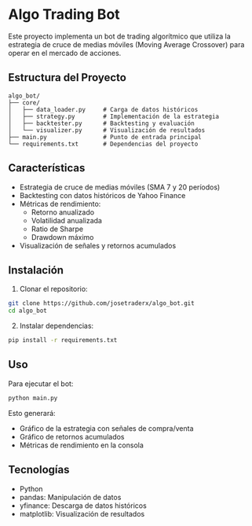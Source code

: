 # Algo Trading Bot

Este proyecto implementa un bot de trading algorítmico que utiliza la estrategia de cruce de medias móviles (Moving Average Crossover) para operar en el mercado de acciones.

## Estructura del Proyecto

```
algo_bot/
├── core/
│   ├── data_loader.py     # Carga de datos históricos
│   ├── strategy.py        # Implementación de la estrategia
│   ├── backtester.py      # Backtesting y evaluación
│   └── visualizer.py      # Visualización de resultados
├── main.py                # Punto de entrada principal
└── requirements.txt       # Dependencias del proyecto
```

## Características

- Estrategia de cruce de medias móviles (SMA 7 y 20 períodos)
- Backtesting con datos históricos de Yahoo Finance
- Métricas de rendimiento:
  - Retorno anualizado
  - Volatilidad anualizada
  - Ratio de Sharpe
  - Drawdown máximo
- Visualización de señales y retornos acumulados

## Instalación

1. Clonar el repositorio:
```bash
git clone https://github.com/josetraderx/algo_bot.git
cd algo_bot
```

2. Instalar dependencias:
```bash
pip install -r requirements.txt
```

## Uso

Para ejecutar el bot:

```bash
python main.py
```

Esto generará:
- Gráfico de la estrategia con señales de compra/venta
- Gráfico de retornos acumulados
- Métricas de rendimiento en la consola

## Tecnologías

- Python
- pandas: Manipulación de datos
- yfinance: Descarga de datos históricos
- matplotlib: Visualización de resultados
